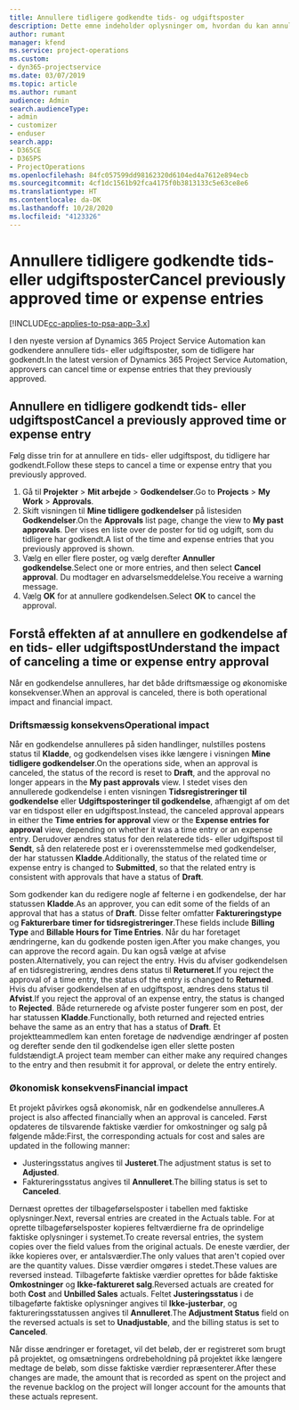 ```yaml
---
title: Annullere tidligere godkendte tids- og udgiftsposter
description: Dette emne indeholder oplysninger om, hvordan du kan annullere en godkendt projekttids- og udgiftstransaktion.
author: rumant
manager: kfend
ms.service: project-operations
ms.custom:
- dyn365-projectservice
ms.date: 03/07/2019
ms.topic: article
ms.author: rumant
audience: Admin
search.audienceType:
- admin
- customizer
- enduser
search.app:
- D365CE
- D365PS
- ProjectOperations
ms.openlocfilehash: 84fc057599dd98162320d6104ed4a7612e894ecb
ms.sourcegitcommit: 4cf1dc1561b92fca4175f0b3813133c5e63ce8e6
ms.translationtype: HT
ms.contentlocale: da-DK
ms.lasthandoff: 10/28/2020
ms.locfileid: "4123326"
---
```

# <a name="cancel-previously-approved-time-or-expense-entries"></a><span data-ttu-id="d8357-103">Annullere tidligere godkendte tids- eller udgiftsposter</span><span class="sxs-lookup"><span data-stu-id="d8357-103">Cancel previously approved time or expense entries</span></span>

[!INCLUDE[cc-applies-to-psa-app-3.x](../includes/cc-applies-to-psa-app-3x.md)]

<span data-ttu-id="d8357-104">I den nyeste version af Dynamics 365 Project Service Automation kan godkendere annullere tids- eller udgiftsposter, som de tidligere har godkendt.</span><span class="sxs-lookup"><span data-stu-id="d8357-104">In the latest version of Dynamics 365 Project Service Automation, approvers can cancel time or expense entries that they previously approved.</span></span>

## <a name="cancel-a-previously-approved-time-or-expense-entry"></a><span data-ttu-id="d8357-105">Annullere en tidligere godkendt tids- eller udgiftspost</span><span class="sxs-lookup"><span data-stu-id="d8357-105">Cancel a previously approved time or expense entry</span></span>

<span data-ttu-id="d8357-106">Følg disse trin for at annullere en tids- eller udgiftspost, du tidligere har godkendt.</span><span class="sxs-lookup"><span data-stu-id="d8357-106">Follow these steps to cancel a time or expense entry that you previously approved.</span></span>

1. <span data-ttu-id="d8357-107">Gå til **Projekter** \> **Mit arbejde** \> **Godkendelser**.</span><span class="sxs-lookup"><span data-stu-id="d8357-107">Go to **Projects** \> **My Work** \> **Approvals**.</span></span>
2. <span data-ttu-id="d8357-108">Skift visningen til **Mine tidligere godkendelser** på listesiden **Godkendelser**.</span><span class="sxs-lookup"><span data-stu-id="d8357-108">On the **Approvals** list page, change the view to **My past approvals**.</span></span> <span data-ttu-id="d8357-109">Der vises en liste over de poster for tid og udgift, som du tidligere har godkendt.</span><span class="sxs-lookup"><span data-stu-id="d8357-109">A list of the time and expense entries that you previously approved is shown.</span></span>
3. <span data-ttu-id="d8357-110">Vælg en eller flere poster, og vælg derefter **Annuller godkendelse**.</span><span class="sxs-lookup"><span data-stu-id="d8357-110">Select one or more entries, and then select **Cancel approval**.</span></span> <span data-ttu-id="d8357-111">Du modtager en advarselsmeddelelse.</span><span class="sxs-lookup"><span data-stu-id="d8357-111">You receive a warning message.</span></span>
4. <span data-ttu-id="d8357-112">Vælg **OK** for at annullere godkendelsen.</span><span class="sxs-lookup"><span data-stu-id="d8357-112">Select **OK** to cancel the approval.</span></span>

## <a name="understand-the-impact-of-canceling-a-time-or-expense-entry-approval"></a><span data-ttu-id="d8357-113">Forstå effekten af at annullere en godkendelse af en tids- eller udgiftspost</span><span class="sxs-lookup"><span data-stu-id="d8357-113">Understand the impact of canceling a time or expense entry approval</span></span>

<span data-ttu-id="d8357-114">Når en godkendelse annulleres, har det både driftsmæssige og økonomiske konsekvenser.</span><span class="sxs-lookup"><span data-stu-id="d8357-114">When an approval is canceled, there is both operational impact and financial impact.</span></span>

### <a name="operational-impact"></a><span data-ttu-id="d8357-115">Driftsmæssig konsekvens</span><span class="sxs-lookup"><span data-stu-id="d8357-115">Operational impact</span></span>

<span data-ttu-id="d8357-116">Når en godkendelse annulleres på siden handlinger, nulstilles postens status til **Kladde**, og godkendelsen vises ikke længere i visningen **Mine tidligere godkendelser**.</span><span class="sxs-lookup"><span data-stu-id="d8357-116">On the operations side, when an approval is canceled, the status of the record is reset to **Draft**, and the approval no longer appears in the **My past approvals** view.</span></span> <span data-ttu-id="d8357-117">I stedet vises den annullerede godkendelse i enten visningen **Tidsregistreringer til godkendelse** eller **Udgiftsposteringer til godkendelse**, afhængigt af om det var en tidspost eller en udgiftspost.</span><span class="sxs-lookup"><span data-stu-id="d8357-117">Instead, the canceled approval appears in either the **Time entries for approval** view or the **Expense entries for approval** view, depending on whether it was a time entry or an expense entry.</span></span> <span data-ttu-id="d8357-118">Derudover ændres status for den relaterede tids- eller udgiftspost til **Sendt**, så den relaterede post er i overensstemmelse med godkendelser, der har statussen **Kladde**.</span><span class="sxs-lookup"><span data-stu-id="d8357-118">Additionally, the status of the related time or expense entry is changed to **Submitted**, so that the related entry is consistent with approvals that have a status of **Draft**.</span></span>

<span data-ttu-id="d8357-119">Som godkender kan du redigere nogle af felterne i en godkendelse, der har statussen **Kladde**.</span><span class="sxs-lookup"><span data-stu-id="d8357-119">As an approver, you can edit some of the fields of an approval that has a status of **Draft**.</span></span> <span data-ttu-id="d8357-120">Disse felter omfatter **Faktureringstype** og **Fakturerbare timer for tidsregistreringer**.</span><span class="sxs-lookup"><span data-stu-id="d8357-120">These fields include **Billing Type** and **Billable Hours for Time Entries**.</span></span> <span data-ttu-id="d8357-121">Når du har foretaget ændringerne, kan du godkende posten igen.</span><span class="sxs-lookup"><span data-stu-id="d8357-121">After you make changes, you can approve the record again.</span></span> <span data-ttu-id="d8357-122">Du kan også vælge at afvise posten.</span><span class="sxs-lookup"><span data-stu-id="d8357-122">Alternatively, you can reject the entry.</span></span> <span data-ttu-id="d8357-123">Hvis du afviser godkendelsen af en tidsregistrering, ændres dens status til **Returneret**.</span><span class="sxs-lookup"><span data-stu-id="d8357-123">If you reject the approval of a time entry, the status of the entry is changed to **Returned**.</span></span> <span data-ttu-id="d8357-124">Hvis du afviser godkendelsen af en udgiftspost, ændres dens status til **Afvist**.</span><span class="sxs-lookup"><span data-stu-id="d8357-124">If you reject the approval of an expense entry, the status is changed to **Rejected**.</span></span> <span data-ttu-id="d8357-125">Både returnerede og afviste poster fungerer som en post, der har statussen **Kladde**.</span><span class="sxs-lookup"><span data-stu-id="d8357-125">Functionally, both returned and rejected entries behave the same as an entry that has a status of **Draft**.</span></span> <span data-ttu-id="d8357-126">Et projektteammedlem kan enten foretage de nødvendige ændringer af posten og derefter sende den til godkendelse igen eller slette posten fuldstændigt.</span><span class="sxs-lookup"><span data-stu-id="d8357-126">A project team member can either make any required changes to the entry and then resubmit it for approval, or delete the entry entirely.</span></span>

### <a name="financial-impact"></a><span data-ttu-id="d8357-127">Økonomisk konsekvens</span><span class="sxs-lookup"><span data-stu-id="d8357-127">Financial impact</span></span>

<span data-ttu-id="d8357-128">Et projekt påvirkes også økonomisk, når en godkendelse annulleres.</span><span class="sxs-lookup"><span data-stu-id="d8357-128">A project is also affected financially when an approval is canceled.</span></span> <span data-ttu-id="d8357-129">Først opdateres de tilsvarende faktiske værdier for omkostninger og salg på følgende måde:</span><span class="sxs-lookup"><span data-stu-id="d8357-129">First, the corresponding actuals for cost and sales are updated in the following manner:</span></span>

- <span data-ttu-id="d8357-130">Justeringsstatus angives til **Justeret**.</span><span class="sxs-lookup"><span data-stu-id="d8357-130">The adjustment status is set to **Adjusted**.</span></span>
- <span data-ttu-id="d8357-131">Faktureringsstatus angives til **Annulleret**.</span><span class="sxs-lookup"><span data-stu-id="d8357-131">The billing status is set to **Canceled**.</span></span>

<span data-ttu-id="d8357-132">Dernæst oprettes der tilbageførselsposter i tabellen med faktiske oplysninger.</span><span class="sxs-lookup"><span data-stu-id="d8357-132">Next, reversal entries are created in the Actuals table.</span></span> <span data-ttu-id="d8357-133">For at oprette tilbageførselsposter kopieres feltværdierne fra de oprindelige faktiske oplysninger i systemet.</span><span class="sxs-lookup"><span data-stu-id="d8357-133">To create reversal entries, the system copies over the field values from the original actuals.</span></span> <span data-ttu-id="d8357-134">De eneste værdier, der ikke kopieres over, er antalsværdier.</span><span class="sxs-lookup"><span data-stu-id="d8357-134">The only values that aren't copied over are the quantity values.</span></span> <span data-ttu-id="d8357-135">Disse værdier omgøres i stedet.</span><span class="sxs-lookup"><span data-stu-id="d8357-135">These values are reversed instead.</span></span> <span data-ttu-id="d8357-136">Tilbageførte faktiske værdier oprettes for både faktiske **Omkostninger** og **Ikke-faktureret salg**.</span><span class="sxs-lookup"><span data-stu-id="d8357-136">Reversed actuals are created for both **Cost** and **Unbilled Sales** actuals.</span></span> <span data-ttu-id="d8357-137">Feltet **Justeringsstatus** i de tilbageførte faktiske oplysninger angives til **Ikke-justerbar**, og faktureringsstatussen angives til **Annulleret**.</span><span class="sxs-lookup"><span data-stu-id="d8357-137">The **Adjustment Status** field on the reversed actuals is set to **Unadjustable**, and the billing status is set to **Canceled**.</span></span>

<span data-ttu-id="d8357-138">Når disse ændringer er foretaget, vil det beløb, der er registreret som brugt på projektet, og omsætningens ordrebeholdning på projektet ikke længere medtage de beløb, som disse faktiske værdier repræsenterer.</span><span class="sxs-lookup"><span data-stu-id="d8357-138">After these changes are made, the amount that is recorded as spent on the project and the revenue backlog on the project will longer account for the amounts that these actuals represent.</span></span>
